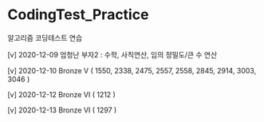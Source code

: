 # CodingTest_Practice
알고리즘 코딩테스트 연습

[v] 2020-12-09 엄청난 부자2 : 수학, 사칙연산, 임의 정밀도/큰 수 연산

[v] 2020-12-10 Bronze V ( 1550, 2338, 2475, 2557, 2558, 2845, 2914, 3003, 3046 )

[v] 2020-12-12 Bronze VI ( 1212 )


[v] 2020-12-13 Bronze VI ( 1297 )